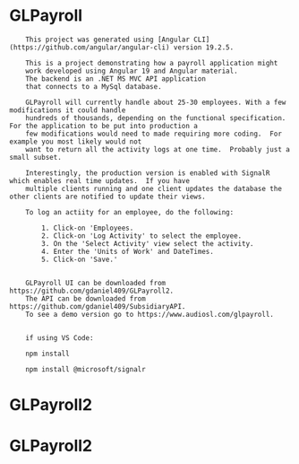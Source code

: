# GLPayroll

        This project was generated using [Angular CLI](https://github.com/angular/angular-cli) version 19.2.5.

        This is a project demonstrating how a payroll application might
        work developed using Angular 19 and Angular material. 
        The backend is an .NET MS MVC API application
        that connects to a MySql database.
             
        GLPayroll will currently handle about 25-30 employees. With a few modifications it could handle
        hundreds of thousands, depending on the functional specification.  For the application to be put into production a 
        few modifications would need to made requiring more coding.  For example you most likely would not
        want to return all the activity logs at one time.  Probably just a small subset.
      
        Interestingly, the production version is enabled with SignalR which enables real time updates.  If you have 
        multiple clients running and one client updates the database the other clients are notified to update their views.  
  
        To log an actiity for an employee, do the following:
        
            1. Click-on 'Employees.
            2. Click-on 'Log Activity' to select the employee.
            3. On the 'Select Activity' view select the activity.
            4. Enter the 'Units of Work' and DateTimes.
            5. Click-on 'Save.'

   
        GLPayroll UI can be downloaded from https://github.com/gdaniel409/GLPayroll2. 
        The API can be downloaded from https://github.com/gdaniel409/SubsidiaryAPI.
        To see a demo version go to https://www.audiosl.com/glpayroll.
  

        if using VS Code:

        npm install

        npm install @microsoft/signalr

  # GLPayroll2
# GLPayroll2
